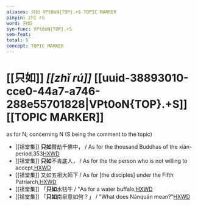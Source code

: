 ```yaml
---
aliases: 只如 VPt0oN{TOP}.+S TOPIC MARKER
pinyin: zhǐ rú
word: 只如
syn-func: VPt0oN{TOP}.+S
sem-feat: 
total: 5
concept: TOPIC MARKER 
---
```

# [[只如]] *[[zhǐ rú]]*  [[uuid-38893010-cce0-44a7-a746-288e55701828|VPt0oN{TOP}.+S]] [[TOPIC MARKER]]
as for N; concerning N (S being the comment to the topic)
 - [[祖堂集]] **只如**賢劫千佛中， / As for the thousand Buddhas of the xián-period,353[HXWD](https://hxwd.org/textview.html?location=KR6q0002_Yan_003-1124a.25)
 - [[祖堂集]] **只如**不肯底人， / As for the the person who is not willing to accept,[HXWD](https://hxwd.org/textview.html?location=KR6q0002_Yan_006-2064a.52)
 - [[祖堂集]] 又如五祖大師下 / As for [the disciples] under the Fifth Patriarch,[HXWD](https://hxwd.org/textview.html?location=KR6q0002_Yan_016-4107a.44)
 - [[祖堂集]] 「**只如**水牯牛 / "As for a water buffalo,[HXWD](https://hxwd.org/textview.html?location=KR6q0002_Yan_016-4111a.10)
 - [[祖堂集]] 「**只如**南泉意如何？」 / "What does Nánquán mean?"[HXWD](https://hxwd.org/textview.html?location=KR6q0002_Yan_016-4116a.40)